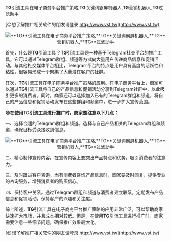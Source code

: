 **TG**引流工具在电子商务平台推广策略,**TG**关键词霸屏机器人,**TG**营销机器人,**TG**过滤助手

[😍想了解推广相关软件的朋友请登录 http://www.vst.tw](http://www.vst.tw)

 <center><img src="https://vst.tw/MP4/tuiguang/png/2.png" alt="**TG**引流工具在电子商务平台推广策略,**TG**关键词霸屏机器人,**TG**营销机器人,**TG**过滤助手"></center>

首先，什么是**TG**引流工具？**TG**引流工具是一种基于Telegram社交平台的推广工具，它可以通过Telegram群组、频道等方式向大量用户传递商品信息和促销活动。与其他社交媒体平台相比，Telegram平台的特点是用户具有高度的活跃性和粘性，很容易形成一个聚集了大量潜在客户的社群。

其次，**TG**引流工具在电子商务平台推广策略的应用。在电子商务平台上，商家可以通过**TG**引流工具将自己的产品信息和促销活动分享到Telegram社群中，以此吸引更多的消费者。同时，商家还可以选择加入已有的Telegram群组和频道，将自己的产品信息和促销活动发布在这些群组和频道中，进一步扩大宣传范围。

**😄在使用**TG**引流工具进行推广时，商家要注意以下几点：**

一、选择合适的Telegram群组和频道。选择与自己产品相关的Telegram群组和频道，确保目标受众接收到信息。

 <center><img src="https://vst.tw/MP4/tuiguang/png/1.png" alt="**TG**引流工具在电子商务平台推广策略,**TG**关键词霸屏机器人,**TG**营销机器人,**TG**过滤助手"></center>

二、精心制作宣传内容。在宣传内容上要突出产品特点和优势，吸引消费者的注意力。

三、及时跟进客户咨询。当有消费者咨询产品信息时，商家要及时回复，提供专业的咨询服务，增强消费者的购买信心。

四、保持客户关系。通过Telegram群组和频道与消费者建立联系，定期发布产品信息和促销活动，保持客户的兴趣和关注度。

综上所述，**TG**引流工具在电子商务平台推广策略的应用非常广泛，可以帮助商家快速扩大市场，并且成本相对较低。但是，在使用**TG**引流工具进行推广时，商家需要注意一些细节问题，确保推广效果最大化。

[😍想了解推广相关软件的朋友请登录 http://www.vst.tw](http://www.vst.tw)



